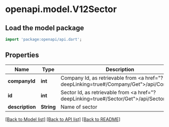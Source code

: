 # openapi.model.V12Sector

## Load the model package
```dart
import 'package:openapi/api.dart';
```

## Properties
Name | Type | Description | Notes
------------ | ------------- | ------------- | -------------
**companyId** | **int** | Company Id, as retrievable from <a href=\"?deepLinking=true#/Company/Get\">/api/Company</a> | [optional] 
**id** | **int** | Sector Id, as retrievable from <a href=\"?deepLinking=true#/Sector/Get\">/api/Sector</a> | [optional] 
**description** | **String** | Name of sector | [optional] 

[[Back to Model list]](../README.md#documentation-for-models) [[Back to API list]](../README.md#documentation-for-api-endpoints) [[Back to README]](../README.md)



